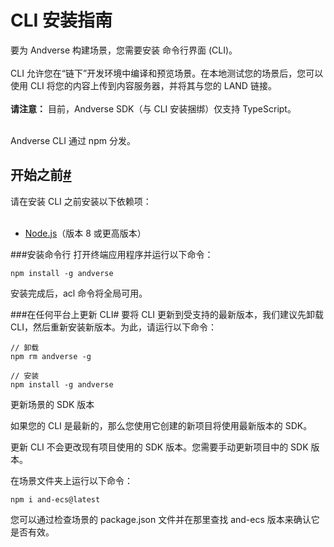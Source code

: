 <h1> CLI 安装指南 </h1>
要为 Andverse 构建场景，您需要安装
命令行界面 (CLI)。
<br><br/>
CLI 允许您在“链下”开发环境中编译和预览场景。在本地测试您的场景后，您可以使用 CLI 将您的内容上传到内容服务器，并将其与您的 LAND 链接。
<br><br/>
<strong>请注意：</strong> 目前，Andverse SDK（与 CLI 安装捆绑）仅支持 TypeScript。
<br><br/>

Andverse CLI 通过 npm 分发。

<h2 id="before-you-begin">开始之前<a href="#before-you-begin" class="header-link">#</a></h2>
请在安装 CLI 之前安装以下依赖项：
<br></br>

- [Node.js](https://nodejs.org)（版本 8 或更高版本）



###安装命令行
打开终端应用程序并运行以下命令：

```
npm install -g andverse
```

安装完成后，acl 命令将全局可用。

###在任何平台上更新 CLI#
要将 CLI 更新到受支持的最新版本，我们建议先卸载 CLI，然后重新安装新版本。为此，请运行以下命令：

```
// 卸载
npm rm andverse -g

// 安装
npm install -g andverse
```

更新场景的 SDK 版本

如果您的 CLI 是最新的，那么您使用它创建的新项目将使用最新版本的 SDK。

更新 CLI 不会更改现有项目使用的 SDK 版本。您需要手动更新项目中的 SDK 版本。

在场景文件夹上运行以下命令：

```
npm i and-ecs@latest
```

您可以通过检查场景的 package.json 文件并在那里查找 and-ecs 版本来确认它是否有效。